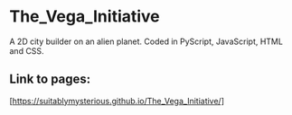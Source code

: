 # The_Vega_Initiative
A 2D city builder on an alien planet. Coded in PyScript, JavaScript, HTML and CSS.
## Link to pages:
[https://suitablymysterious.github.io/The_Vega_Initiative/]
